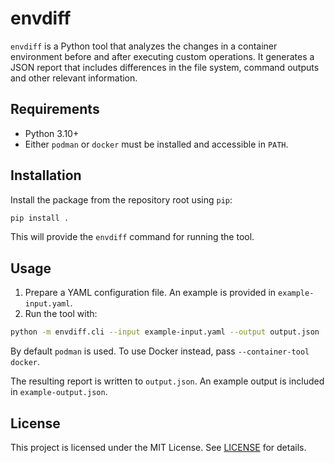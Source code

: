 # envdiff

`envdiff` is a Python tool that analyzes the changes in a container environment before and after executing custom operations. It generates a JSON report that includes differences in the file system, command outputs and other relevant information.

## Requirements

- Python 3.10+
- Either `podman` or `docker` must be installed and accessible in `PATH`.

## Installation

Install the package from the repository root using `pip`:

```bash
pip install .
```

This will provide the `envdiff` command for running the tool.

## Usage

1. Prepare a YAML configuration file. An example is provided in `example-input.yaml`.
2. Run the tool with:

```bash
python -m envdiff.cli --input example-input.yaml --output output.json
```

By default `podman` is used. To use Docker instead, pass `--container-tool docker`.

The resulting report is written to `output.json`. An example output is included in `example-output.json`.

## License

This project is licensed under the MIT License. See [LICENSE](LICENSE) for details.

